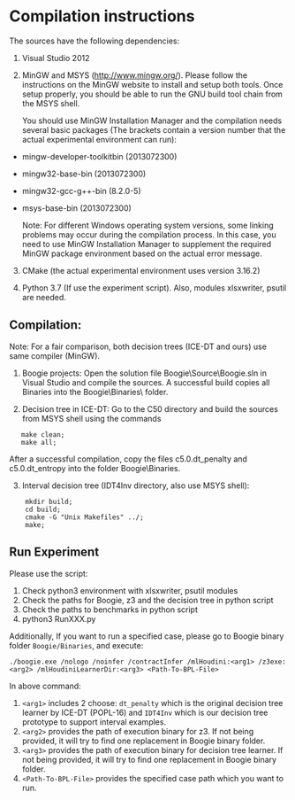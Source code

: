 Compilation instructions
========================
The sources have the following dependencies:

1. Visual Studio 2012

2. MinGW and MSYS (http://www.mingw.org/).
   Please follow the instructions on the MinGW  website to install and setup both tools. Once setup properly, you should be able to run
   the GNU build tool chain from the MSYS shell.

   You should use MinGW Installation Manager and
   the compilation needs several basic packages (The brackets contain a version number that the actual experimental environment can run):

*  mingw-developer-toolkitbin (2013072300)
*  mingw32-base-bin (2013072300)
*  mingw32-gcc-g++-bin (8.2.0-5)
*  msys-base-bin (2013072300)

   Note: For different Windows operating system versions, some linking problems may occur during the compilation process. In this case, you need to use MinGW Installation Manager to supplement the required MinGW package environment based on the actual error message.

3. CMake (the actual experimental environment uses version 3.16.2)

4. Python 3.7 (If use the experiment script).
    Also, modules xlsxwriter, psutil are needed.


   
Compilation:
------------

Note: For a fair comparison, both decision trees (ICE-DT and ours) 
use same compiler (MinGW).

1) Boogie projects: Open the solution file Boogie\Source\Boogie.sln in Visual Studio and compile the sources. A successful build copies all Binaries
into the Boogie\Binaries\ folder.

2) Decision tree in ICE-DT: Go to the C50 directory and build the sources from MSYS shell using the commands
```
   make clean; 
   make all;
```
   After a successful compilation, copy the files c5.0.dt_penalty and c5.0.dt_entropy into the folder Boogie\Binaries\.

3) Interval decision tree (IDT4Inv directory, also use MSYS shell):
```
    mkdir build;
    cd build;
    cmake -G "Unix Makefiles" ../;
    make;
```
Run Experiment
---
Please use the script:

1. Check python3 environment with xlsxwriter, psutil modules
2. Check the paths for Boogie, z3 and the decision tree in python script
3. Check the paths to benchmarks in python script
4. python3 RunXXX.py

Additionally, If you want to run a specified case, please go to Boogie binary folder `Boogie/Binaries`, and execute:

```./boogie.exe /nologo /noinfer /contractInfer /mlHoudini:<arg1> /z3exe:<arg2> /mlHoudiniLearnerDir:<arg3> <Path-To-BPL-File>```

In above command: 

1. `<arg1>` includes 2 choose: `dt_penalty` which is the original decision tree learner by ICE-DT (POPL-16) and `IDT4Inv` which is our decision tree prototype to support interval examples.
2. `<arg2>` provides the path of execution binary for z3. If not being provided, it will try to find one replacement in Boogie binary folder.
3. `<arg3>` provides the path of execution binary for decision tree learner. If not being provided, it will try to find one replacement in Boogie binary folder. 
4. `<Path-To-BPL-File>` provides the specified case path which you want to run. 
